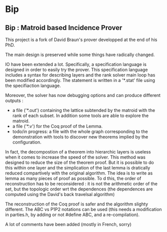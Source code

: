 # Bip 

## Bip : Matroid based Incidence Prover
This project is a fork of David Braun's prover developped at the end of his PhD.

The main design is preserved while some things have radically changed.

IO have been extended a lot. Specifically, a specification language is designed in order to easily try the prover.
This specification language includes a syntax for describing layers and the rank solver main loop has been modified accordingly.
The statement is written in a '*.stat' file using the specifiaction language.

Moreover, the solver has now debugging options and can produce different outputs :
- a file ('*.out') containing the lattice subtended by the matroid with the rank of each subset. In addition some tools are able to explore the matroid.
- a file ('*.v') for the Coq proof of the Lemma.
- todo/in progress: a file with the whole graph corresponding to the demonstration with tools to discover new theorems implied by the configuration.

In fact, the decompostion of a theorem into hierarchic layers is useless when it comes to increase the speed of the solver. This method was designed to reduce the size of the theorem proof.
But it is possible to do this within one layer and the simplication of the last lemma is dratically reduced compartively with the original algorithm. The idea is to write as lemma as many pieces of proof as possible. To d this, the order of reconstruction has to be reconsidered : it is not the arithmetic order of the set, but the topologic order wrt the dependences (the dependences are computed using the David's back travelsal algorithm)

The reconstruction of the Coq proof is safer and the algorithm slighty different. The ABC vs P1P2 notations can be used (this needs a modification in parties.h, by adding or not #define ABC, and a re-compilation).

A lot of comments have been added (mostly in French, sorry)

